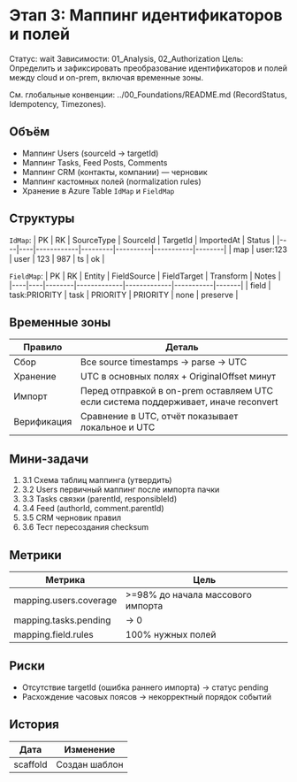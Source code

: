 # Этап 3: Маппинг идентификаторов и полей

Статус: wait
Зависимости: 01_Analysis, 02_Authorization
Цель: Определить и зафиксировать преобразование идентификаторов и полей между cloud и on-prem, включая временные зоны.

См. глобальные конвенции: ../00_Foundations/README.md (RecordStatus, Idempotency, Timezones).

## Объём
- Маппинг Users (sourceId -> targetId)
- Маппинг Tasks, Feed Posts, Comments
- Маппинг CRM (контакты, компании) — черновик
- Маппинг кастомных полей (normalization rules)
- Хранение в Azure Table `IdMap` и `FieldMap`

## Структуры
`IdMap`:
| PK | RK | SourceType | SourceId | TargetId | ImportedAt | Status |
|----|----|------------|---------|----------|-----------|--------|
| map | user:123 | user | 123 | 987 | ts | ok |

`FieldMap`:
| PK | RK | Entity | FieldSource | FieldTarget | Transform | Notes |
|----|----|--------|-------------|-------------|-----------|-------|
| field | task:PRIORITY | task | PRIORITY | PRIORITY | none | preserve |

## Временные зоны
| Правило | Деталь |
|---------|--------|
| Сбор | Все source timestamps -> parse -> UTC |
| Хранение | UTC в основных полях + OriginalOffset минут |
| Импорт | Перед отправкой в on-prem оставляем UTC если система поддерживает, иначе reconvert |
| Верификация | Сравнение в UTC, отчёт показывает локальное и UTC |

## Мини-задачи
1. 3.1 Схема таблиц маппинга (утвердить)
2. 3.2 Users первичный маппинг после импорта пачки
3. 3.3 Tasks связки (parentId, responsibleId)
4. 3.4 Feed (authorId, comment.parentId)
5. 3.5 CRM черновик правил
6. 3.6 Тест пересоздания checksum

## Метрики
| Метрика | Цель |
|---------|------|
| mapping.users.coverage | >=98% до начала массового импорта |
| mapping.tasks.pending | -> 0 |
| mapping.field.rules | 100% нужных полей |

## Риски
- Отсутствие targetId (ошибка раннего импорта) -> статус pending
- Расхождение часовых поясов -> некорректный порядок событий

## История
| Дата | Изменение |
|------|-----------|
| scaffold | Создан шаблон |
